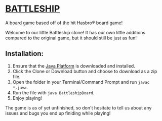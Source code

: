 # [BATTLESHIP](https://github.com/karienal/battleship) 
A board game based off of the hit Hasbro® board game!

Welcome to our little Battleship clone! It has our own little additions compared to the original game, but it should still be just as fun! 

## Installation:
  1. Ensure that the [Java Platform](https://www.oracle.com/technetwork/java/javase/downloads/index.html) is downloaded and installed.
  2. Click the Clone or Download button and choose to download as a zip file.
  3. Open the folder in your Terminal/Command Prompt and run ```javac *.java```.
  4. Run the file with ```java BattleshipBoard```.
  5. Enjoy playing!
 
The game is as of yet unfinished, so don't hesitate to tell us about any issues and bugs you end up finiding while playing!
